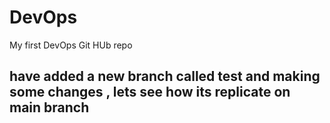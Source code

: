 # DevOps
My first DevOps Git HUb repo

have added a new branch called test and making some changes , lets see how its replicate on main branch
-
